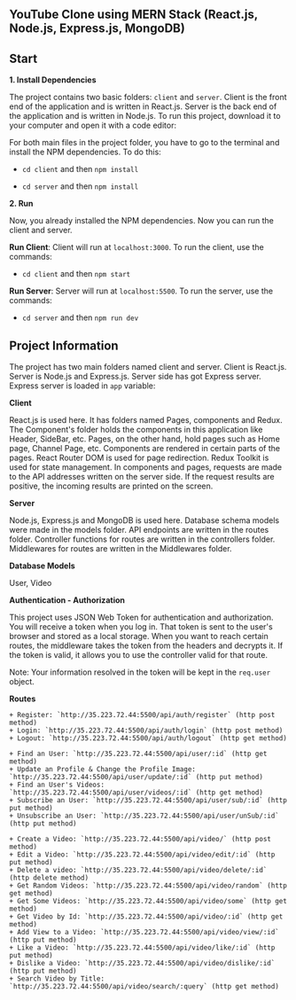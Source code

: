 ## YouTube Clone using MERN Stack (React.js, Node.js, Express.js, MongoDB)

## Start

**1. Install Dependencies**

The project contains two basic folders: `client` and `server`. Client is the front end of the application and is written in React.js. Server is the back end of the application and is written in Node.js. To run this project, download it to your computer and open it with a code editor:

For both main files in the project folder, you have to go to the terminal and install the NPM dependencies. To do this:

- `cd client` and then `npm install`

- `cd server` and then `npm install`

**2. Run**

Now, you already installed the NPM dependencies. Now you can run the client and server.

**Run Client**: Client will run at `localhost:3000`. To run the client, use the commands:

- `cd client` and then `npm start`

**Run Server**: Server will run at `localhost:5500`. To run the server, use the commands:

- `cd server` and then `npm run dev`

## Project Information

The project has two main folders named client and server. Client is React.js. Server is Node.js and Express.js. Server side has got Express server. Express server is loaded in `app` variable:

**Client**

React.js is used here. It has folders named Pages, components and Redux. The Component's folder holds the components in this application like Header, SideBar, etc. Pages, on the other hand, hold pages such as Home page, Channel Page, etc. Components are rendered in certain parts of the pages. React Router DOM is used for page redirection. Redux Toolkit is used for state management. In components and pages, requests are made to the API addresses written on the server side. If the request results are positive, the incoming results are printed on the screen.

**Server**

Node.js, Express.js and MongoDB is used here. Database schema models were made in the models folder. API endpoints are written in the routes folder. Controller functions for routes are written in the controllers folder. Middlewares for routes are written in the Middlewares folder.

**Database Models**

User, Video

**Authentication - Authorization**

This project uses JSON Web Token for authentication and authorization. You will receive a token when you log in. That token is sent to the user's browser and stored as a local storage. When you want to reach certain routes, the middleware takes the token from the headers and decrypts it. If the token is valid, it allows you to use the controller valid for that route.

Note: Your information resolved in the token will be kept in the `req.user` object.

**Routes**

    + Register: `http://35.223.72.44:5500/api/auth/register` (http post method)
    + Login: `http://35.223.72.44:5500/api/auth/login` (http post method)
    + Logout: `http://35.223.72.44:5500/api/auth/logout` (http get method)

    + Find an User: `http://35.223.72.44:5500/api/user/:id` (http get method)
    + Update an Profile & Change the Profile Image: `http://35.223.72.44:5500/api/user/update/:id` (http put method)
    + Find an User's Videos: `http://35.223.72.44:5500/api/user/videos/:id` (http get method)
    + Subscribe an User: `http://35.223.72.44:5500/api/user/sub/:id` (http put method)
    + Unsubscribe an User: `http://35.223.72.44:5500/api/user/unSub/:id` (http put method)

    + Create a Video: `http://35.223.72.44:5500/api/video/` (http post method)
    + Edit a Video: `http://35.223.72.44:5500/api/video/edit/:id` (http put method)
    + Delete a video: `http://35.223.72.44:5500/api/video/delete/:id` (http delete method)
    + Get Random Videos: `http://35.223.72.44:5500/api/video/random` (http get method)
    + Get Some Videos: `http://35.223.72.44:5500/api/video/some` (http get method)
    + Get Video by Id: `http://35.223.72.44:5500/api/video/:id` (http get method)
    + Add View to a Video: `http://35.223.72.44:5500/api/video/view/:id` (http put method)
    + Like a Video: `http://35.223.72.44:5500/api/video/like/:id` (http put method)
    + Dislike a Video: `http://35.223.72.44:5500/api/video/dislike/:id` (http put method)
    + Search Video by Title: `http://35.223.72.44:5500/api/video/search/:query` (http get method)
